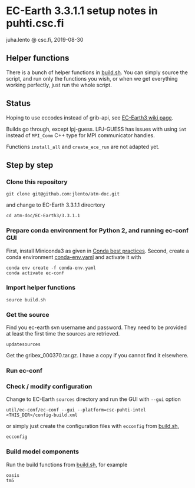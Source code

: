 # EC-Earth 3.3.1.1 setup notes in puhti.csc.fi

juha.lento @ csc.fi, 2019-08-30


## Helper functions

There is a bunch of helper functions in [build.sh](build.sh). You can
simply source the script, and run only the functions you wish, or when
we get everything working perfectly, just run the whole script.


## Status

Hoping to use eccodes instead of grib-api, see [EC-Earth3 wiki
page](https://dev.ec-earth.org/projects/ecearth3/wiki/Using_eccodes_library).

Builds go through, except lpj-guess. LPJ-GUESS has issues with using
`int` instead of `MPI_Comm` C++ type for MPI communicator handles.

Functions `install_all` and `create_ece_run` are not adapted yet.


## Step by step

### Clone this repository

```console
git clone git@github.com:jlento/atm-doc.git
```

and change to EC-Earth 3.3.1.1 direcrtory

```console
cd atm-doc/EC-Earth3/3.3.1.1
```

### Prepare conda environment for Python 2, and running ec-conf GUI

First, install Miniconda3 as given in [Conda best
practices](https://docs.csc.fi/#support/tutorials/conda/). Second,
create a conda environment [conda-env.yaml](conda-env.yaml) and
activate it with

```console
conda env create -f conda-env.yaml
conda activate ec-conf
```

### Import helper functions

```console
source build.sh
```

### Get the source

Find you ec-earth svn username and password. They need to be provided
at least the first time the sources are retrieved.

```console
updatesources
```

Get the gribex_000370.tar.gz. I have a copy if you cannot find it
elsewhere.

### Run ec-conf

### Check / modify configuration

Change to EC-Earth `sources` directory and run the GUI with `--gui` option

```console
util/ec-conf/ec-conf --gui --platform=csc-puhti-intel <THIS_DIR>/config-build.xml
```

or simply just create the configuration files with `ecconfig` from
[build.sh](build.sh),

```console
ecconfig
```

### Build model components

Run the build functions from [build.sh](build.sh), for example

```console
oasis
tm5
```
